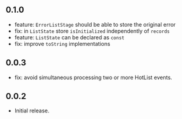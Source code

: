 ## 0.1.0

- feature: `ErrorListStage` should be able to store the original error
- fix: in `ListState` store `isInitialized` independently of `records`
- feature: `ListState` can be declared as `const`
- fix: improve `toString` implementations

## 0.0.3

- fix: avoid simultaneous processing two or more HotList events.

## 0.0.2

- Initial release.
